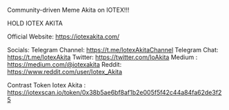  Community-driven Meme Akita on IOTEX!!!

 HOLD IOTEX AKITA

Official Website: https://iotexakita.com/

Socials:
Telegram Channel: https://t.me/IotexAkitaChannel
Telegram Chat: https://t.me/IotexAkita
Twitter: https://twitter.com/IoAkita
Medium : https://medium.com/@iotexakita
Reddit: https://www.reddit.com/user/Iotex_Akita

Contrast Token Iotex Akita : https://iotexscan.io/token/0x38b5ae6bf8af1b2e005f5f42c44a84fa62de3f25

